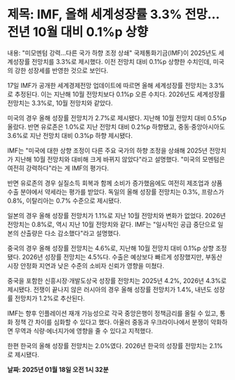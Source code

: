 # **제목: IMF, 올해 세계성장률 3.3% 전망…전년 10월 대비 0.1%p 상향**

  내용: "미모멘텀 강력…다른 국가 하향 조정 상쇄" 국제통화기금(IMF)이 2025년도 세계성장률 전망치를 3.3%로 제시했다. 이전 전망치 대비 0.1%p 상향한 수치인데, 미국의 강한 성장세를 반영한 것으로 보인다.

17일 IMF가 공개한 세계경제전망 업데이트에 따르면 올해 세계성장률 전망치는 3.3%로 추정된다. 이는 지난해 10월 전망치보다 0.1%p 오른 수치다. 2026년도 세계성장률 전망치는 3.3%로, 10월 전망치와 같았다.

미국의 경우 올해 성장률 전망치가 2.7%로 제시됐다. 지난해 10월 전망치 대비 0.5%p 올랐다. 반면 유로존은 1.0%로 지난 전망치 대비 0.2%p 하향됐고, 중동·중앙아시아도 3.6%로 지난 전망치 대비 0.3%p 하향 제시됐다.

IMF는 "미국에 대한 상향 조정이 다른 주요 국가의 하향 조정을 상쇄해 2025년 전망치가 지난해 10월 전망치와 대비해 크게 바뀌지 않았다"라고 설명했다. "미국의 모멘텀은 여전히 강력하다"라는 게 IMF의 평가다.

반면 유로존의 경우 실질소득 회복과 함께 소비가 증가했음에도 여전히 제조업과 상품 수출 분야에서 약세라는 평가를 받았다. 독일의 올해 성장률 전망치는 0.3%, 프랑스가 0.8%, 이탈리아는 0.7% 수준으로 제시됐다.

일본의 경우 올해 성장률 전망치가 1.1%로 지난 10월 전망치와 변화가 없었다. 2026년 전망치는 0.8%로, 역시 지난 10월 전망치와 같다. IMF는 "일시적인 공급 중단으로 일본의 산출량은 다소 감소했다"라고 설명했다.

중국의 경우 올해 성장률 전망치는 4.6%로, 지난해 10월 전망치 대비 0.1%p 상향 조정됐다. 2026년 성장률 전망치는 4.5%다. 수출은 예상보다 빠르게 성장했지만, 부동산 시장 안정화 지연과 낮은 수준의 소비자 신뢰가 영향을 미쳤다.

중국을 포함한 신흥시장·개발도상국 성장률 전망치는 2025년 4.2%, 2026년 4.3%로 제시됐다. 전쟁이 끝나지 않은 러시아의 경우 올해 성장률 전망치가 1.4%, 내년도 성장률 전망치가 1.2%로 추산된다.

IMF는 향후 인플레이션 재개 가능성으로 각국 중앙은행이 정책금리를 올릴 수 있고, 통화 정책 간 차이를 심화할 수 있다고 했다. 아울러 중동과 우크라이나에서 분쟁이 악화하면 무역과 식량·에너지가에 영향을 줄 수 있다고 지적했다.

한편 한국의 올해 성장률 전망치는 2.0%였다. 2026년 한국의 성장률 전망치는 2.1%로 제시됐다.

  **날짜: 2025년 01월 18일 오전 1시 32분**